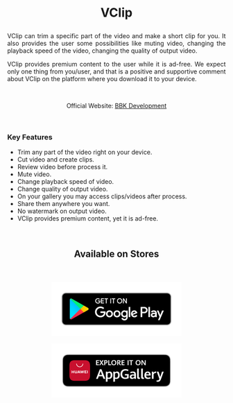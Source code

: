 # <p align="center">VClip</p> 

<p align="justify">VClip can trim a specific part of the video and make a short clip for you. It also provides the user some possibilities like muting video, changing the playback speed of the video, changing the quality of output video.</p>

<p align="justify">VClip provides premium content to the user while it is ad-free. We expect only one thing from you/user, and that is a positive and supportive comment about VClip on the platform where you download it to your device.</p>

&nbsp;

<p align="center">Official Website: <a href="https://www.bbkdevelopment.com/bbk-development/ardublu">BBK Development</a></p>

&nbsp;

### Key Features
-	Trim any part of the video right on your device.
-   Cut video and create clips.
-   Review video before process it.
-   Mute video.
-   Change playback speed of video.
-   Change quality of output video.
-   On your gallery you may access clips/videos after process.
-   Share them anywhere you want.
-   No watermark on output video.
-   VClip provides premium content, yet it is ad-free.

&nbsp;

## <p align="center">Available on Stores</p> 

&nbsp;

[<p align="center"><img src="images/badge-black1.png" width="300"></p>](https://play.google.com/store/apps/details?id=com.BBKDevelopment.VClip)[<p align="center"><img src="images/badge-black2.png" width="300"></p>](https://appgallery.huawei.com/#/app/C104413665)
